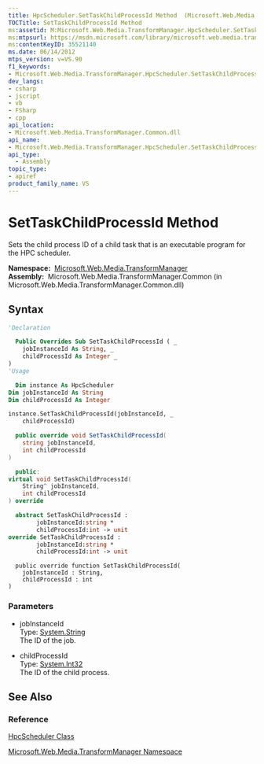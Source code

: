 ```yaml
---
title: HpcScheduler.SetTaskChildProcessId Method  (Microsoft.Web.Media.TransformManager)
TOCTitle: SetTaskChildProcessId Method
ms:assetid: M:Microsoft.Web.Media.TransformManager.HpcScheduler.SetTaskChildProcessId(System.String,System.Int32)
ms:mtpsurl: https://msdn.microsoft.com/library/microsoft.web.media.transformmanager.hpcscheduler.settaskchildprocessid(v=VS.90)
ms:contentKeyID: 35521140
ms.date: 06/14/2012
mtps_version: v=VS.90
f1_keywords:
- Microsoft.Web.Media.TransformManager.HpcScheduler.SetTaskChildProcessId
dev_langs:
- csharp
- jscript
- vb
- FSharp
- cpp
api_location:
- Microsoft.Web.Media.TransformManager.Common.dll
api_name:
- Microsoft.Web.Media.TransformManager.HpcScheduler.SetTaskChildProcessId
api_type:
  - Assembly
topic_type:
- apiref
product_family_name: VS
---
```


# SetTaskChildProcessId Method

Sets the child process ID of a child task that is an executable program for the HPC scheduler.

**Namespace:**  [Microsoft.Web.Media.TransformManager](microsoft-web-media-transformmanager-namespace.md)  
**Assembly:**  Microsoft.Web.Media.TransformManager.Common (in Microsoft.Web.Media.TransformManager.Common.dll)

## Syntax

```vb
'Declaration

  Public Overrides Sub SetTaskChildProcessId ( _
    jobInstanceId As String, _
    childProcessId As Integer _
)
'Usage

  Dim instance As HpcScheduler
Dim jobInstanceId As String
Dim childProcessId As Integer

instance.SetTaskChildProcessId(jobInstanceId, _
    childProcessId)
```

```csharp
  public override void SetTaskChildProcessId(
    string jobInstanceId,
    int childProcessId
)
```

```cpp
  public:
virtual void SetTaskChildProcessId(
    String^ jobInstanceId, 
    int childProcessId
) override
```

``` fsharp
  abstract SetTaskChildProcessId : 
        jobInstanceId:string * 
        childProcessId:int -> unit 
override SetTaskChildProcessId : 
        jobInstanceId:string * 
        childProcessId:int -> unit 
```

```jscript
  public override function SetTaskChildProcessId(
    jobInstanceId : String, 
    childProcessId : int
)
```

### Parameters

  - jobInstanceId  
    Type: [System.String](https://msdn.microsoft.com/library/s1wwdcbf)  
    The ID of the job.  

<!-- end list -->

  - childProcessId  
    Type: [System.Int32](https://msdn.microsoft.com/library/td2s409d)  
    The ID of the child process.  

## See Also

### Reference

[HpcScheduler Class](hpcscheduler-class-microsoft-web-media-transformmanager.md)

[Microsoft.Web.Media.TransformManager Namespace](microsoft-web-media-transformmanager-namespace.md)

